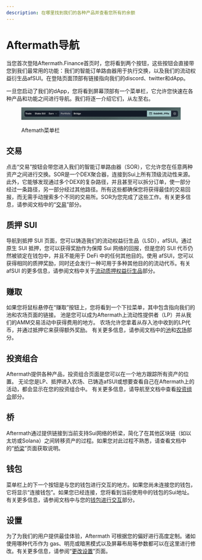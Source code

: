 ```yaml
---
description: 在哪里找到我们的各种产品并查看您所有的余额
---
```


# Aftermath导航

当您首次登陆Aftermath.Finance首页时，您将看到两个按钮，这些按钮会直接带您到我们最常用的功能：我们的智能订单路由器用于执行交换，以及我们的流动权益衍生品afSUI。在登陆页面顶部有链接指向我们的discord、twitter和dApp。

一旦您启动了我们的dApp，您将看到屏幕顶部有一个菜单栏，它允许您快速在各种产品和功能之间进行导航。我们将逐一介绍它们，从左至右。

<figure><img src="../../.gitbook/assets/spaces_meKfXaQnIP3bbI1AdlVX_uploads_VAJRvW0PfODq5lEHmiUp_Screenshot 2024-02-21 at 8.webp" alt=""><figcaption><p>Aftemath菜单栏</p></figcaption></figure>

## 交易

点击“交易”按钮会带您进入我们的智能订单路由器（SOR），它允许您在任意两种资产之间进行交换。SOR是一个DEX聚合器，连接到Sui上所有顶级流动性来源。此外，它能够发现通过多个DEX的复杂路径，并且甚至可以拆分订单，使一部分经过一条路径，另一部分经过其他路径。所有这些都确保您将获得最佳的交易回报，而无需手动搜索多个不同的交易所。SOR为您完成了这些工作。有关更多信息，请参阅文档中的“[交易](../../jiao-yi/zhi-neng-ding-dan-lu-you-qi.md)”部分。

## 质押 SUI

导航到抵押 SUI 页面，您可以铸造我们的流动权益衍生品（LSD），afSUI。通过原生 SUI 抵押，您可以获得奖励作为保障 Sui 网络的回报，但是您的 SUI 代币仍然被锁定在钱包中，并且不能用于 DeFi 中的任何其他目的。使用 afSUI，您可以获得相同的质押奖励，同时还会发行一种可用于多种其他目的的流动代币。有关 afSUI 的更多信息，请参阅文档中关于[流动质押权益衍生品](../../liu-dong-xing-zhi-ya/afsui.md)部分。

## 赚取

如果您将鼠标悬停在“赚取”按钮上，您将看到一个下拉菜单，其中包含指向我们的池和农场页面的链接。 池是您可以成为Aftermath上流动性提供者（LP）并从我们的AMM交易活动中获得费用的地方。 农场允许您拿着从存入池中收到的LP代币，并通过抵押它来获得额外奖励。 有关更多信息，请参阅文档中的[池](../../chi/heng-ding-han-shu-zuo-shi-shang.md)和[农场](../../nong-chang/afterburner-bao-xian-ku.md)部分。

## 投资组合

Aftermath提供各种产品，投资组合页面是您可以在一个地方跟踪所有资产的位置。 无论您是LP、抵押进入农场、已铸造afSUI或想要查看自己在Aftermath上的活动，都会显示在您的投资组合中。 有关更多信息，请导航至文档中查看[投资组合](cha-kan-nin-de-tou-zi-zu-he.md)部分。

## 桥

Aftermath通过提供链接到当前支持Sui网络的桥梁，简化了在其他区块链（如以太坊或Solana）之间转移资产的过程。如果您对此过程不熟悉，请查看文档中的“[桥梁](qiao.md)”页面获取说明。

## 钱包

菜单栏上的下一个按钮是与您的钱包进行交互的地方。如果您尚未连接您的钱包，它将显示“连接钱包”。如果您已经连接，您将看到当前使用中的钱包的Sui地址。有关更多信息，请参阅文档中与您的[钱包进行交互](yu-nin-de-qian-bao-hu-dong.md)部分。

## 设置

为了为我们的用户提供最佳体验，Aftermath 可根据您的偏好进行高度定制。诸如使用哪种代币作为 gas、明亮或暗黑模式以及屏幕布局等参数都可以在这里进行修改。有关更多信息，请参阅“[更改设置](geng-gai-nin-de-she-zhi.md)”页面。

